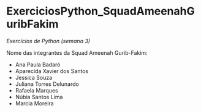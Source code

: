# ExerciciosPython_SquadAmeenahGuribFakim
_Exercícios de Python (semana 3)_

Nome das integrantes da Squad Ameenah Gurib-Fakim:

- Ana Paula Badaró
- Aparecida Xavier dos Santos
- Jessica Souza
- Juliana Torres Delunardo
- Rafaela Marques
- Núbia Santos Lima
- Marcia Moreira